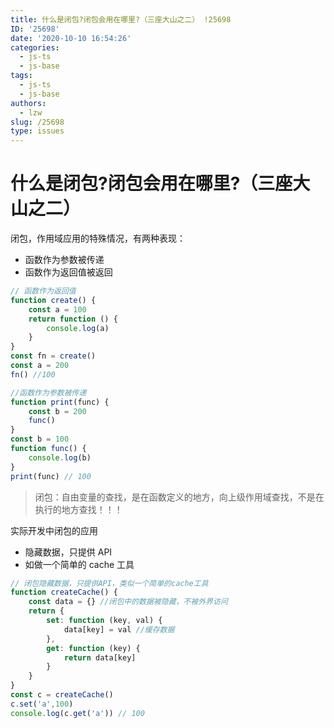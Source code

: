 ```yaml
---
title: 什么是闭包?闭包会用在哪里?（三座大山之二） !25698
ID: '25698'
date: '2020-10-10 16:54:26'
categories:
  - js-ts
  - js-base
tags:
  - js-ts
  - js-base
authors:
  - lzw
slug: /25698
type: issues
---
```


# 什么是闭包?闭包会用在哪里?（三座大山之二）

闭包，作用域应用的特殊情况，有两种表现：

- 函数作为参数被传递
- 函数作为返回值被返回

``` js 
// 函数作为返回值
function create() {
    const a = 100
    return function () {
        console.log(a)
    }
}
const fn = create()
const a = 200
fn() //100
```

``` js 
//函数作为参数被传递
function print(func) {
    const b = 200
    func()
}
const b = 100
function func() {
    console.log(b)
}
print(func) // 100
```

> 闭包：自由变量的查找，是在函数定义的地方，向上级作用域查找，不是在执行的地方查找！！！

实际开发中闭包的应用

- 隐藏数据，只提供 API
- 如做一个简单的 cache 工具

``` js 
// 闭包隐藏数据，只提供API，类似一个简单的cache工具
function createCache() {
    const data = {} //闭包中的数据被隐藏，不被外界访问
    return {
        set: function (key, val) {
            data[key] = val //缓存数据
        },
        get: function (key) {
            return data[key]
        }
    }
}
const c = createCache()
c.set('a',100)
console.log(c.get('a')) // 100
```
 
 
 
 
 
 
 
 
 
 
 
 
 
 
 
 
 
 
 
 
 
 
 
 
 

